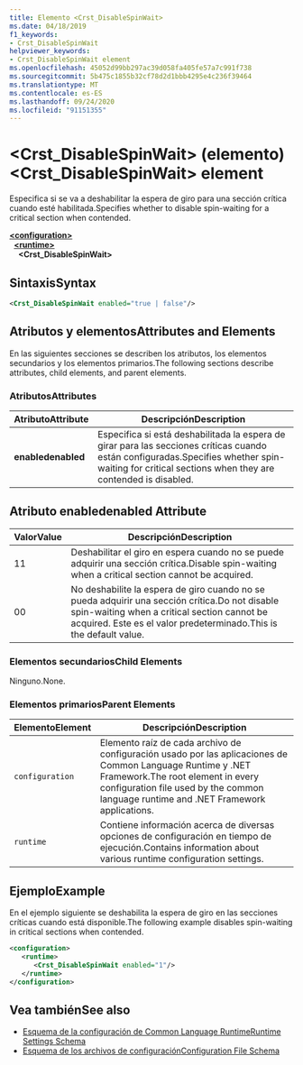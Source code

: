 ```yaml
---
title: Elemento <Crst_DisableSpinWait>
ms.date: 04/18/2019
f1_keywords:
- Crst_DisableSpinWait
helpviewer_keywords:
- Crst_DisableSpinWait element
ms.openlocfilehash: 45052d99bb297ac39d058fa405fe57a7c991f738
ms.sourcegitcommit: 5b475c1855b32cf78d2d1bbb4295e4c236f39464
ms.translationtype: MT
ms.contentlocale: es-ES
ms.lasthandoff: 09/24/2020
ms.locfileid: "91151355"
---
```

# <a name="crst_disablespinwait-element"></a><span data-ttu-id="8325f-102">\<Crst_DisableSpinWait> (elemento)</span><span class="sxs-lookup"><span data-stu-id="8325f-102">\<Crst_DisableSpinWait> element</span></span>

<span data-ttu-id="8325f-103">Especifica si se va a deshabilitar la espera de giro para una sección crítica cuando esté habilitada.</span><span class="sxs-lookup"><span data-stu-id="8325f-103">Specifies whether to disable spin-waiting for a critical section when contended.</span></span>  
  
[**\<configuration>**](../configuration-element.md)\
&nbsp;&nbsp;[**\<runtime>**](runtime-element.md)\
&nbsp;&nbsp;&nbsp;&nbsp;**\<Crst_DisableSpinWait>**  
  
## <a name="syntax"></a><span data-ttu-id="8325f-104">Sintaxis</span><span class="sxs-lookup"><span data-stu-id="8325f-104">Syntax</span></span>  
  
```xml  
<Crst_DisableSpinWait enabled="true | false"/>  
```  
  
## <a name="attributes-and-elements"></a><span data-ttu-id="8325f-105">Atributos y elementos</span><span class="sxs-lookup"><span data-stu-id="8325f-105">Attributes and Elements</span></span>

<span data-ttu-id="8325f-106">En las siguientes secciones se describen los atributos, los elementos secundarios y los elementos primarios.</span><span class="sxs-lookup"><span data-stu-id="8325f-106">The following sections describe attributes, child elements, and parent elements.</span></span>  
  
### <a name="attributes"></a><span data-ttu-id="8325f-107">Atributos</span><span class="sxs-lookup"><span data-stu-id="8325f-107">Attributes</span></span>  
  
|<span data-ttu-id="8325f-108">Atributo</span><span class="sxs-lookup"><span data-stu-id="8325f-108">Attribute</span></span>|<span data-ttu-id="8325f-109">Descripción</span><span class="sxs-lookup"><span data-stu-id="8325f-109">Description</span></span>|  
|---------------|-----------------|  
|<span data-ttu-id="8325f-110">**enabled**</span><span class="sxs-lookup"><span data-stu-id="8325f-110">**enabled**</span></span>|<span data-ttu-id="8325f-111">Especifica si está deshabilitada la espera de girar para las secciones críticas cuando están configuradas.</span><span class="sxs-lookup"><span data-stu-id="8325f-111">Specifies whether spin-waiting for critical sections when they are contended is disabled.</span></span>|  
  
## <a name="enabled-attribute"></a><span data-ttu-id="8325f-112">Atributo enabled</span><span class="sxs-lookup"><span data-stu-id="8325f-112">enabled Attribute</span></span>  
  
|<span data-ttu-id="8325f-113">Valor</span><span class="sxs-lookup"><span data-stu-id="8325f-113">Value</span></span>|<span data-ttu-id="8325f-114">Descripción</span><span class="sxs-lookup"><span data-stu-id="8325f-114">Description</span></span>|  
|-----------|-----------------|  
|<span data-ttu-id="8325f-115">1</span><span class="sxs-lookup"><span data-stu-id="8325f-115">1</span></span>|<span data-ttu-id="8325f-116">Deshabilitar el giro en espera cuando no se puede adquirir una sección crítica.</span><span class="sxs-lookup"><span data-stu-id="8325f-116">Disable spin-waiting when a critical section cannot be acquired.</span></span>|  
|<span data-ttu-id="8325f-117">0</span><span class="sxs-lookup"><span data-stu-id="8325f-117">0</span></span>|<span data-ttu-id="8325f-118">No deshabilite la espera de giro cuando no se pueda adquirir una sección crítica.</span><span class="sxs-lookup"><span data-stu-id="8325f-118">Do not disable spin-waiting when a critical section cannot be acquired.</span></span> <span data-ttu-id="8325f-119">Este es el valor predeterminado.</span><span class="sxs-lookup"><span data-stu-id="8325f-119">This is the default value.</span></span>|  
  
### <a name="child-elements"></a><span data-ttu-id="8325f-120">Elementos secundarios</span><span class="sxs-lookup"><span data-stu-id="8325f-120">Child Elements</span></span>  

 <span data-ttu-id="8325f-121">Ninguno.</span><span class="sxs-lookup"><span data-stu-id="8325f-121">None.</span></span>  
  
### <a name="parent-elements"></a><span data-ttu-id="8325f-122">Elementos primarios</span><span class="sxs-lookup"><span data-stu-id="8325f-122">Parent Elements</span></span>  
  
|<span data-ttu-id="8325f-123">Elemento</span><span class="sxs-lookup"><span data-stu-id="8325f-123">Element</span></span>|<span data-ttu-id="8325f-124">Descripción</span><span class="sxs-lookup"><span data-stu-id="8325f-124">Description</span></span>|  
|-------------|-----------------|  
|`configuration`|<span data-ttu-id="8325f-125">Elemento raíz de cada archivo de configuración usado por las aplicaciones de Common Language Runtime y .NET Framework.</span><span class="sxs-lookup"><span data-stu-id="8325f-125">The root element in every configuration file used by the common language runtime and .NET Framework applications.</span></span>|  
|`runtime`|<span data-ttu-id="8325f-126">Contiene información acerca de diversas opciones de configuración en tiempo de ejecución.</span><span class="sxs-lookup"><span data-stu-id="8325f-126">Contains information about various runtime configuration settings.</span></span>|  
  
## <a name="example"></a><span data-ttu-id="8325f-127">Ejemplo</span><span class="sxs-lookup"><span data-stu-id="8325f-127">Example</span></span>  

<span data-ttu-id="8325f-128">En el ejemplo siguiente se deshabilita la espera de giro en las secciones críticas cuando está disponible.</span><span class="sxs-lookup"><span data-stu-id="8325f-128">The following example disables spin-waiting in critical sections when contended.</span></span>  
  
```xml  
<configuration>  
   <runtime>  
      <Crst_DisableSpinWait enabled="1"/>  
   </runtime>  
</configuration>  
```  
  
## <a name="see-also"></a><span data-ttu-id="8325f-129">Vea también</span><span class="sxs-lookup"><span data-stu-id="8325f-129">See also</span></span>

- [<span data-ttu-id="8325f-130">Esquema de la configuración de Common Language Runtime</span><span class="sxs-lookup"><span data-stu-id="8325f-130">Runtime Settings Schema</span></span>](index.md)
- [<span data-ttu-id="8325f-131">Esquema de los archivos de configuración</span><span class="sxs-lookup"><span data-stu-id="8325f-131">Configuration File Schema</span></span>](../index.md)
